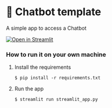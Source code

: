 # 💬 Chatbot template

A simple app to access a Chatbot

[![Open in Streamlit](https://static.streamlit.io/badges/streamlit_badge_black_white.svg)](https://serviceadvisor.streamlit.app/)

### How to run it on your own machine

1. Install the requirements

   ```
   $ pip install -r requirements.txt
   ```

2. Run the app

   ```
   $ streamlit run streamlit_app.py
   ```
